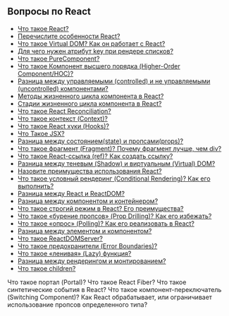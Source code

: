## Вопросы по React

- [Что такое React?](1.md)
- [Перечислите особенности React?](2.md)
- [Что такое Virtual DOM? Как он работает с React?](3.md)
- [Для чего нужен атрибут key при рендере списков?](4.md)
- [Что такое PureComponent?](5.md)
- [Что такое Компонент высшего порядка (Higher-Order Component/HOC)?](6.md)
- [Разница между управляемыми (controlled) и не управляемыми (uncontrolled) компонентами?](7.md)
- [Методы жизненного цикла компонента в React?](8.md)
- [Стадии жизненного цикла компонента в React?](9.md)
- [Что такое React Reconciliation?](10.md)
- [Что такое контекст (Context)?](11.md)
- [Что такое React хуки (Hooks)?](12.md)
- [Что Такое JSX?](13.md)
- [Разница между состоянием(state) и пропсами(props)?](14.md)
- [Что такое фрагмент (Fragment)? Почему фрагмент лучше, чем div?](15.md)
- [Что такое React-ссылка (ref)? Как создать ссылку?](16.md)
- [Разница между теневым (Shadow) и виртуальным (Virtual) DOM?](17.md)
- [Назовите преимущества использования React?](18.md)
- [Что такое условный рендеринг (Conditional Rendering)? Как его выполнить?](19.md)
- [Разница между React и ReactDOM?](20.md)
- [Разница между компонентом и контейнером?](21.md)
- [Что такое строгий режим в React? Его преимущества?](22.md)
- [Что такое «бурение пропсов» (Prop Drilling)? Как его избежать?](23.md)
- [Что такое «опрос» (Polling)? Как его реализовать в React?](24.md)
- [Разница между элементом и компонентом?](25.md)
- [Что такое ReactDOMServer?](26.md)
- [Что такое предохранители (Error Boundaries)?](27.md)
- [Что такое «ленивая» (Lazy) функция?](28.md)
- [Разница между рендерингом и монтированием?](29.md)
- [Что такое сhildren?](29.md)

Что такое портал (Portal)?
Что такое React Fiber?
Что такое синтетические события в React?
Что такое компонент-переключатель (Switching Component)?
Как React обрабатывает, или ограничивает использование пропсов определенного типа?




